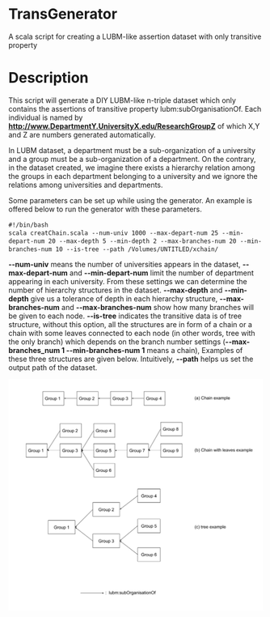 # TransGenerator
A scala script for creating a LUBM-like assertion dataset with only transitive property

# Description
This script will generate a DIY LUBM-like n-triple dataset which only contains the assertions of transitive property lubm:subOrganisationOf. Each individual is named by **http://www.DepartmentY.UniversityX.edu/ResearchGroupZ** of which X,Y and Z are numbers generated automatically. 

In LUBM dataset, a department must be a sub-organization of a university and a group must be a sub-organization of a department. On the contrary, in the dataset created, we imagine there exists a hierarchy relation among the groups in each department belonging to a university and we ignore the relations among universities and departments.

Some parameters can be set up while using the generator. An example is offered below to run the generator with these parameters.

    #!/bin/bash
    scala creatChain.scala --num-univ 1000 --max-depart-num 25 --min-depart-num 20 --max-depth 5 --min-depth 2 --max-branches-num 20 --min-branches-num 10 --is-tree --path /Volumes/UNTITLED/xchain/

**--num-univ** means the number of universities appears in the dataset, **--max-depart-num** and **--min-depart-num** limit the number of department appearing in each university. From these settings we can determine the number of hierarchy structures in the dataset. **--max-depth** and **--min-depth** give us a tolerance of depth in each hierarchy structure, **--max-branches-num** and **--max-branches-num** show how many branches will be given to each node. **--is-tree** indicates the transitive data is of tree structure, without this option, all the structures are in form of a chain or a chain with some leaves connected to each node (in other words, tree with the only branch) which depends on the branch number settings (**--max-branches_num 1 --min-branches-num 1** means a chain), Examples of these three structures are given below. Intuitively, **--path** helps us set the output path of the dataset.

![Picture loading fails](./tree_chain_xchain_example.png)
